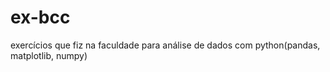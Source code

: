 # ex-bcc
 exercícios que fiz na faculdade para análise de dados com python(pandas, matplotlib, numpy)
